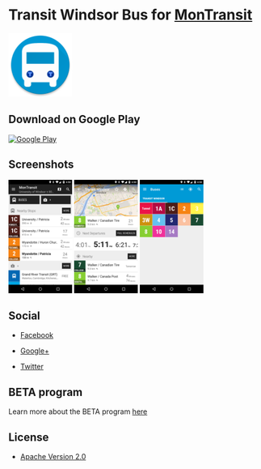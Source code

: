 # Transit Windsor Bus for [MonTransit](https://github.com/mtransitapps/mtransit-for-android)

<img width="25%" height="25%" src="https://raw.githubusercontent.com/mtransitapps/ca-windsor-transit-bus-android/master/pub/hi-res-app-icon.png"/>

## Download on Google Play

[![Google Play](https://developer.android.com/images/brand/en_app_rgb_wo_60.png)](https://play.google.com/store/apps/details?id=org.mtransit.android.ca_windsor_transit_bus)

## Screenshots

<img width="25%" height="25%" src="https://raw.githubusercontent.com/mtransitapps/ca-windsor-transit-bus-android/master/pub/screenshot-phone-1.png"/>
<img width="25%" height="25%" src="https://raw.githubusercontent.com/mtransitapps/ca-windsor-transit-bus-android/master/pub/screenshot-phone-2.png"/>
<img width="25%" height="25%" src="https://raw.githubusercontent.com/mtransitapps/ca-windsor-transit-bus-android/master/pub/screenshot-phone-3.png"/>

## Social

* [Facebook](https://www.facebook.com/MonTransit)

* [Google+](http://gplus.to/MonTransit/)

* [Twitter](https://twitter.com/montransit)

## BETA program

Learn more about the BETA program [here](https://github.com/mtransitapps/mtransit-for-android/wiki/BETA)

## License

* [Apache Version 2.0](http://www.apache.org/licenses/LICENSE-2.0.html)
